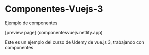 # Componentes-Vuejs-3
 Ejemplo de componentes 

[preview page] (componentesvuejs.netlify.app)

Este es un ejemplo del curso de Udemy de vue.js 3, trabajando con componentes
